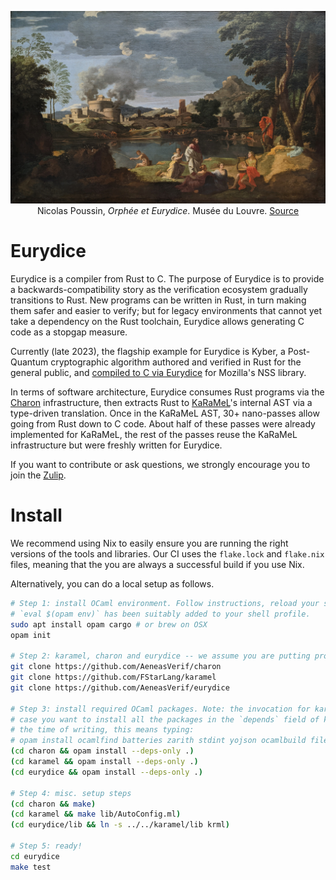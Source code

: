 <p><div style="text-align: center">
<img src="static/poussin.jpg"
     alt="Orphée et Eurydice" title="Orphée et Eurydice"
     style=""/>
<figcaption>
Nicolas Poussin, <i>Orphée et Eurydice</i>.
Musée du Louvre.
<a href="https://commons.wikimedia.org/wiki/File:Orph%C3%A9e_et_Eurydice_-_Nicolas_Poussin_-_Mus%C3%A9e_du_Louvre_Peintures_INV_7307.jpg">Source</a>
</figcaption>
</div></p>

# Eurydice

Eurydice is a compiler from Rust to C. The purpose of Eurydice is to provide a
backwards-compatibility story as the verification ecosystem gradually
transitions to Rust. New programs can be written in Rust, in turn making them
safer and easier to verify; but for legacy environments that cannot yet take a
dependency on the Rust toolchain, Eurydice allows generating C code as a stopgap
measure.

Currently (late 2023), the flagship example for Eurydice is Kyber, a
Post-Quantum cryptographic algorithm authored and
verified in Rust for the general public, and [compiled to C via
Eurydice](https://github.com/cryspen/hacl-packages/tree/7a7bfbb17d1d912bdb1a80e86a917e1eec8b6264/libcrux/src)
for Mozilla's NSS library.

In terms of software architecture, Eurydice consumes Rust programs via the
[Charon](https://github.com/AeneasVerif/charon) infrastructure, then extracts
Rust to [KaRaMeL](https://github.com/FStarLang/karamel)'s internal AST via a
type-driven translation. Once in the KaRaMeL AST, 30+ nano-passes allow going
from Rust down to C code. About half of these passes were already implemented
for KaRaMeL, the rest of the passes reuse the KaRaMeL infrastructure but were
freshly written for Eurydice.

If you want to contribute or ask questions, we strongly encourage you to join
the [Zulip](https://aeneas-verif.zulipchat.com/).

# Install

We recommend using Nix to easily ensure you are running the right versions of the tools and
libraries. Our CI uses the `flake.lock` and `flake.nix` files, meaning that the you are always
a successful build if you use Nix.

Alternatively, you can do a local setup as follows.

```bash
# Step 1: install OCaml environment. Follow instructions, reload your shell, and make sure 
# `eval $(opam env)` has been suitably added to your shell profile.
sudo apt install opam cargo # or brew on OSX
opam init

# Step 2: karamel, charon and eurydice -- we assume you are putting projects side by side
git clone https://github.com/AeneasVerif/charon
git clone https://github.com/FStarLang/karamel
git clone https://github.com/AeneasVerif/eurydice

# Step 3: install required OCaml packages. Note: the invocation for karamel might fail, in which
# case you want to install all the packages in the `depends` field of karamel.opam except fstar. At
# the time of writing, this means typing:
# opam install ocamlfind batteries zarith stdint yojson ocamlbuild fileutils menhir pprint ulex process fix visitors wasm ppx_deriving ppx_deriving_yojson uucp
(cd charon && opam install --deps-only .)
(cd karamel && opam install --deps-only .)
(cd eurydice && opam install --deps-only .)

# Step 4: misc. setup steps
(cd charon && make)
(cd karamel && make lib/AutoConfig.ml)
(cd eurydice/lib && ln -s ../../karamel/lib krml)

# Step 5: ready!
cd eurydice
make test
```
